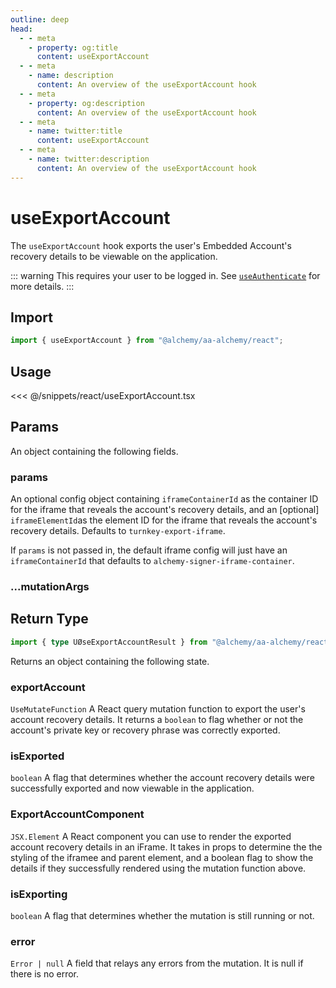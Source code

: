 ```yaml
---
outline: deep
head:
  - - meta
    - property: og:title
      content: useExportAccount
  - - meta
    - name: description
      content: An overview of the useExportAccount hook
  - - meta
    - property: og:description
      content: An overview of the useExportAccount hook
  - - meta
    - name: twitter:title
      content: useExportAccount
  - - meta
    - name: twitter:description
      content: An overview of the useExportAccount hook
---
```


# useExportAccount

The `useExportAccount` hook exports the user's Embedded Account's recovery details to be viewable on the application.

::: warning
This requires your user to be logged in. See [`useAuthenticate`](/react/useAuthenticate) for more details.
:::

## Import

```ts
import { useExportAccount } from "@alchemy/aa-alchemy/react";
```

## Usage

<<< @/snippets/react/useExportAccount.tsx

## Params

An object containing the following fields.

### params

An optional config object containing `iframeContainerId` as the container ID for the iframe that reveals the account's recovery details, and an [optional] `iframeElementId`as the element ID for the iframe that reveals the account's recovery details. Defaults to `turnkey-export-iframe`.

If `params` is not passed in, the default iframe config will just have an `iframeContainerId` that defaults to `alchemy-signer-iframe-container`.

### ...mutationArgs

 <!--@include: ./BaseHookMutationArgs.md-->

## Return Type

```ts
import { type UØseExportAccountResult } from "@alchemy/aa-alchemy/react";
```

Returns an object containing the following state.

### exportAccount

`UseMutateFunction`
A React query mutation function to export the user's account recovery details. It returns a `boolean` to flag whether or not the account's private key or recovery phrase was correctly exported.

### isExported

`boolean`
A flag that determines whether the account recovery details were successfully exported and now viewable in the application.

### ExportAccountComponent

`JSX.Element`
A React component you can use to render the exported account recovery details in an iFrame. It takes in props to determine the the styling of the iframee and parent element, and a boolean flag to show the details if they successfully rendered using the mutation function above.

### isExporting

`boolean`
A flag that determines whether the mutation is still running or not.

### error

`Error | null`
A field that relays any errors from the mutation. It is null if there is no error.
